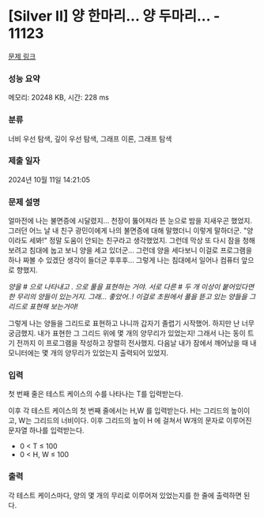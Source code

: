 # [Silver II] 양 한마리... 양 두마리... - 11123 

[문제 링크](https://www.acmicpc.net/problem/11123) 

### 성능 요약

메모리: 20248 KB, 시간: 228 ms

### 분류

너비 우선 탐색, 깊이 우선 탐색, 그래프 이론, 그래프 탐색

### 제출 일자

2024년 10월 11일 14:21:05

### 문제 설명

<p>얼마전에 나는 불면증에 시달렸지... 천장이 뚫어져라 뜬 눈으로 밤을 지새우곤 했었지.  그러던 어느 날 내 친구 광민이에게 나의 불면증에 대해 말했더니 이렇게 말하더군. "양이라도 세봐!"  정말 도움이 안되는 친구라고 생각했었지. 그런데 막상 또 다시 잠을 청해보려고 침대에 눕고 보니 양을 세고 있더군... 그런데 양을 세다보니 이걸로 프로그램을 하나 짜볼 수 있겠단 생각이 들더군 후후후... 그렇게 나는 침대에서 일어나 컴퓨터 앞으로 향했지.</p>

<p><em>양을 # 으로 나타내고 . 으로 풀을 표현하는 거야. 서로 다른 # 두 개 이상이 붙어있다면 한 무리의 양들이 있는거지. 그래... 좋았어..! 이걸로 초원에서 풀을 뜯고 있는 양들을 그리드로 표현해 보는거야!</em></p>

<p>그렇게 나는 양들을 그리드로 표현하고 나니까 갑자기 졸렵기 시작했어. 하지만 난 너무 궁금했지. 내가 표현한 그 그리드 위에 몇 개의 양무리가 있었는지! 그래서 나는 동이 트기 전까지 이 프로그램을 작성하고 장렬히 전사했지. 다음날 내가 잠에서 깨어났을 때 내 모니터에는 몇 개의 양무리가 있었는지 출력되어 있었지.</p>

### 입력 

 <p>첫 번째 줄은 테스트 케이스의 수를 나타나는 T를 입력받는다.</p>

<p>이후 각 테스트 케이스의 첫 번째 줄에서는 H,W 를 입력받는다. H는 그리드의 높이이고, W는 그리드의 너비이다. 이후 그리드의 높이 H 에 걸쳐서 W개의 문자로 이루어진 문자열 하나를 입력받는다. </p>

<ul>
	<li>0 < T ≤ 100</li>
	<li>0 < H, W ≤ 100</li>
</ul>

### 출력 

 <p>각 테스트 케이스마다, 양의 몇 개의 무리로 이루어져 있었는지를 한 줄에 출력하면 된다. </p>

